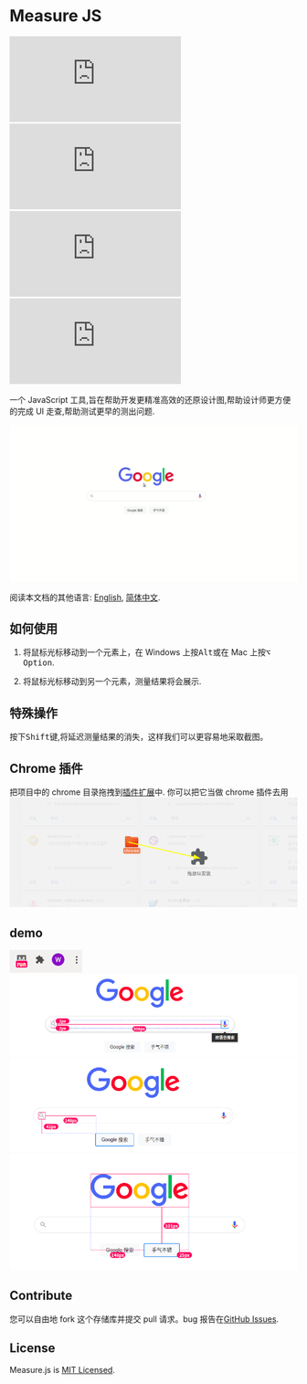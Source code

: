 # Measure JS

![GitHub Stars](https://img.shields.io/github/stars/weijian-zhu/measure.js)
![Github Forks](https://img.shields.io/github/forks/weijian-zhu/measure.js)
![GitHub Open Issues](https://img.shields.io/github/issues/weijian-zhu/measure.js)
![License](https://img.shields.io/github/license/weijian-zhu/measure.js)

一个 JavaScript 工具,旨在帮助开发更精准高效的还原设计图,帮助设计师更方便的完成 UI 走查,帮助测试更早的测出问题.

![](./assets/demo.gif)

阅读本文档的其他语言: [English](README.md), [简体中文](README.zh.md).

## 如何使用

1. 将鼠标光标移动到一个元素上，在 Windows 上按<kbd>Alt</kbd>或在 Mac 上按<kbd>⌥ Option</kbd>.

2. 将鼠标光标移动到另一个元素，测量结果将会展示.

## 特殊操作

按下<kbd>Shift</kbd>键,将延迟测量结果的消失，这样我们可以更容易地采取截图。

## Chrome 插件

把项目中的 chrome 目录拖拽到[插件扩展](chrome://extensions/)中. 你可以把它当做 chrome 插件去用
![](./assets/install.png)

## demo

![](./assets/icon.png)
![](./assets/example1.png)
![](./assets/example2.png)
![](./assets/example3.png)

## Contribute

您可以自由地 fork 这个存储库并提交 pull 请求。bug 报告在[GitHub Issues](https://github.com/weijian-zhu/measure.js/issues).

## License

Measure.js is [MIT Licensed](LICENSE).
